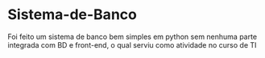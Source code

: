 # Sistema-de-Banco
Foi feito um sistema de banco bem simples em python sem nenhuma parte integrada com BD e front-end, o qual serviu como atividade no curso de TI

